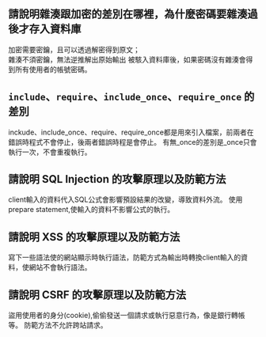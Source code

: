 ## 請說明雜湊跟加密的差別在哪裡，為什麼密碼要雜湊過後才存入資料庫
加密需要密鑰，且可以透過解密得到原文；  
雜湊不須密鑰，無法逆推解出原始輸出
被駭入資料庫後，如果密碼沒有雜湊會得到所有使用者的帳號密碼。

## `include`、`require`、`include_once`、`require_once` 的差別
inckude、include_once、require、require_once都是用來引入檔案，前兩者在錯誤時程式不會停止，後兩者錯誤時程是會停止。
有無_once的差別是_once只會執行一次，不會重複執行。

## 請說明 SQL Injection 的攻擊原理以及防範方法
client輸入的資料代入SQL公式會影響預設結果的改變，導致資料外流。
使用prepare statement,使輸入的資料不影響公式的執行。

##  請說明 XSS 的攻擊原理以及防範方法
寫下一些語法使的網站顯示時執行語法，防範方式為輸出時轉換client輸入的資料，使網站不會執行語法。
## 請說明 CSRF 的攻擊原理以及防範方法
盜用使用者的身分(cookie),偷偷發送一個請求或執行惡意行為，像是銀行轉帳等。
防範方法不允許跨站請求。
